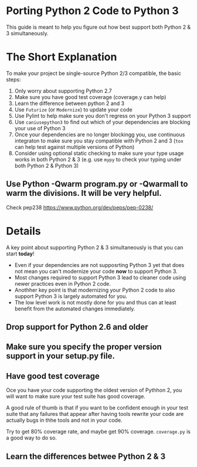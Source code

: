 # Porting Python 2 Code to Python 3

This guide is meant to help you figure out how best support both Python 2 & 3 simultaneously.

# The Short Explanation

To make your project be single-source Python 2/3 compatible, the basic steps:
1. Only worry about supporting Python 2.7
2. Make sure you have good test coverage (coverage.y can help)
3. Learn the difference between python 2 and 3
4. Use `Futurize` (or `Modernize`) to update your code
5. Use Pylint to help make sure you don't regress on your Python 3 support
6. Use `caniusepython3` to find out which of your dependencies are blocking your use of Python 3
7. Once your dependencies are no longer blockingg you, use continuous integraton to make sure you stay compatible with Python 2 and 3 (`tox` can help test against multiple versions of Python)
8. Consider using optional static checking to make sure your type usage works in both Python 2 & 3 (e.g. use `mypy` to check your typing under both Python 2 & Python 3)


## Use Python -Qwarm program.py  or -Qwarmall to warm the divisions. It will be very helpful.
Check pep238
https://www.python.org/dev/peps/pep-0238/


# Details

A key point about supporting Python 2 & 3 simultaneously is that you can start **today**! 
- Even if your dependencies are not supposrting Python 3 yet that does not mean you can't modernize your code **now** to support Python 3.
- Most changes required to support Python 3 lead to cleaner code using newer practices even in Python 2 code.
- Anothher key point is that modernizing your Python 2 code to also support Python 3 is largely automated for you.
- The low level work is not mostly done for you and thus can at least benefit from the automated changes immediately.

## Drop support for Python 2.6 and older


## Make sure you specify the proper version support in your setup.py file.

## Have good test coverage

Oce you have your code supporting the oldest version of Pythhon 2, you will want to make sure your test suite has good coverage. 

A good rule of thumb is that if you want to be confident enough in your test suite that any failures that appear after having tools rewrite your code are actually bugs in thhe tools and not in your code.

Try to get 80% coverage rate, and maybe get 90% coverage. `coverage.py` is a good way to do so.

## Learn the differences betwee Python 2 & 3
